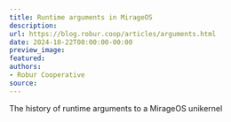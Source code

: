 ```yaml
---
title: Runtime arguments in MirageOS
description:
url: https://blog.robur.coop/articles/arguments.html
date: 2024-10-22T00:00:00-00:00
preview_image:
featured:
authors:
- Robur Cooperative
source:
---
```


The history of runtime arguments to a MirageOS unikernel
